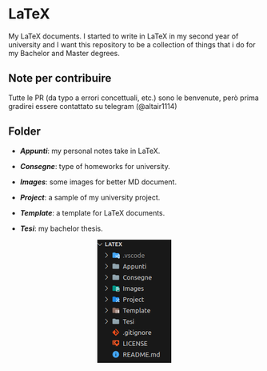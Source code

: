 # LaTeX

My LaTeX documents. I started to write in LaTeX in my second year of university and I want this repository to be a collection of things that i do for my Bachelor and Master degrees.


## Note per contribuire

Tutte le PR (da typo a errori concettuali, etc.) sono le benvenute, però prima gradirei essere contattato su telegram (@altair1114)


## Folder

+ ***Appunti***: my personal notes take in LaTeX.

+ ***Consegne***: type of homeworks for university.

+ ***Images***: some images for better MD document.

+ ***Project***: a sample of my university project.

+ ***Template***: a template for LaTeX documents.

+ ***Tesi***: my bachelor thesis.

<!-- markdownlint-disable MD033 -->
<div align="center">
  <img src="Images/Repo%20struct.png" alt="Repo struct">
</p>
<!-- markdownlint-enable MD033 -->
